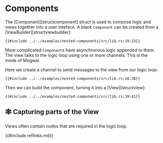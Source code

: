 # Components
The [Component][structcomponent] struct is used to compose logic and views together
into a user inteface. A blank `Component` can be created from a [ViewBuilder][structviewbuilder]:

```rust, ignore
{{#include ../../examples/nested-components/src/lib.rs:19:23}}
```

More complicated `Component`s have asynchronous logic appended to them. The view
talks to the logic loop using one or more channels. This is the mode of Mogwai.

Here we create a channel to send messages to the view from our logic loop:

```rust, ignore
{{#include ../../examples/nested-components/src/lib.rs:28:38}}
```

Then we can build the component, turning it into a [View][structview]:

```rust, ignore
{{#include ../../examples/nested-components/src/lib.rs:39:41}}
```

## 🕸️  Capturing parts of the View

Views often contain nodes that are required in the logic loop.

{{#include reflinks.md}}
